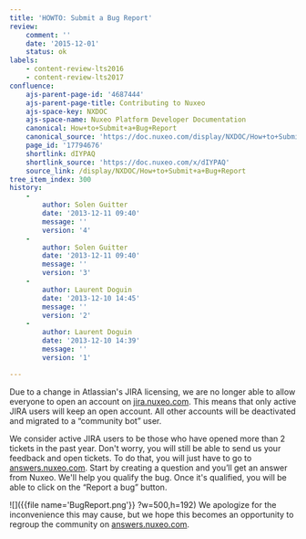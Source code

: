 ```yaml
---
title: 'HOWTO: Submit a Bug Report'
review:
    comment: ''
    date: '2015-12-01'
    status: ok
labels:
    - content-review-lts2016
    - content-review-lts2017
confluence:
    ajs-parent-page-id: '4687444'
    ajs-parent-page-title: Contributing to Nuxeo
    ajs-space-key: NXDOC
    ajs-space-name: Nuxeo Platform Developer Documentation
    canonical: How+to+Submit+a+Bug+Report
    canonical_source: 'https://doc.nuxeo.com/display/NXDOC/How+to+Submit+a+Bug+Report'
    page_id: '17794676'
    shortlink: dIYPAQ
    shortlink_source: 'https://doc.nuxeo.com/x/dIYPAQ'
    source_link: /display/NXDOC/How+to+Submit+a+Bug+Report
tree_item_index: 300
history:
    -
        author: Solen Guitter
        date: '2013-12-11 09:40'
        message: ''
        version: '4'
    -
        author: Solen Guitter
        date: '2013-12-11 09:40'
        message: ''
        version: '3'
    -
        author: Laurent Doguin
        date: '2013-12-10 14:45'
        message: ''
        version: '2'
    -
        author: Laurent Doguin
        date: '2013-12-10 14:39'
        message: ''
        version: '1'

---
```

<span style="color: rgb(34,34,34);text-decoration: none;">Due to a change in Atlassian's JIRA licensing, we are no longer able to allow everyone to open an account on [jira.nuxeo.com](http://jira.nuxeo.com). This means that only active JIRA users will keep an open account. All other accounts will be deactivated and migrated to a &ldquo;community bot&rdquo; user.</span>

<span style="color: rgb(34,34,34);text-decoration: none;">We consider active JIRA users to be those who have opened more than 2 tickets in the past year.</span>
<span style="color: rgb(34,34,34);text-decoration: none;">Don't worry, you will still be able to send us your feedback and open tickets. To do that, you will just have to go to [answers.nuxeo.com](http://answers.nuxeo.com). Start by creating a question and you&rsquo;ll get an answer from Nuxeo. We'll help you qualify the bug. Once it's qualified, you will be able to click on the &ldquo;Report a bug&rdquo; button.</span>

![]({{file name='BugReport.png'}} ?w=500,h=192)
<span style="color: rgb(34,34,34);text-decoration: none;">We apologize for the inconvenience this may cause, but we hope this becomes an opportunity to regroup the community on [answers.nuxeo.com](http://answers.nuxeo.com).</span>
